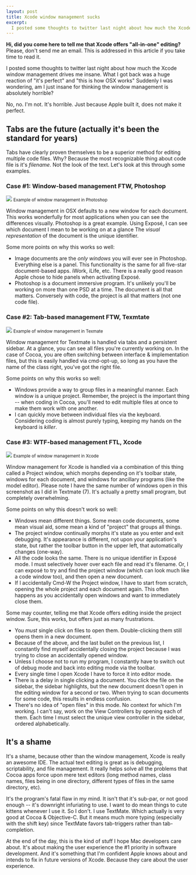 ```yaml
---
layout: post
title: Xcode window management sucks
excerpt:
  I posted some thoughts to twitter last night about how much the Xcode window management drives me insane.  What I got back was a huge reaction of "it's perfect" and "this is how OSX works"  Suddenly I was wondering, am I just insane for thinking the window management is absolutely horrible?
---
```


<div class="infobox">
<p><strong>Hi, did you come here to tell me that Xcode offers "all-in-one" editing?</strong> Please, don't send me an email. This is addressed in this article if you take time to read it.</p>
</div>

I posted some thoughts to twitter last night about how much the Xcode window management drives me insane.  What I got back was a huge reaction of "it's perfect" and "this is how OSX works"  Suddenly I was wondering, am I just insane for thinking the window management is absolutely horrible?

No, no. I'm not. It's horrible.  Just because Apple built it, does not make it perfect.

##  Tabs are the future (actually it's been the standard for years)

Tabs have clearly proven themselves to be a superior method for editing multiple code files.  Why? Because the most recognizable thing about code file is it's *filename*.  Not the look of the text.  Let's look at this through some examples.

### Case #1: Window-based management FTW, Photoshop

<div class="figure">
  <a href="http://assets.warpspire.com/images/xcode-windows/photoshop_full.jpg"><img src="http://assets.warpspire.com/images/xcode-windows/photoshop.jpg" /></a>
  <small>Example of window management in Photoshop</small>
</div>

Window management in OSX defaults to a new window for each document. This works wonderfully for most applications when you can see the differences visually.  Photoshop is a great example.  Using Exposé, I can see which document I mean to be working on at a glance  The *visual representation* of the document is the unique identifier.

Some more points on why this works so well:

* Image documents are the *only windows* you will ever see in Photoshop. Everything else is a panel. This functionality is the same for all five-star document-based apps. iWork, iLife, etc.  There is a really good reason Apple chose to hide panels when activating Exposé.
* Photoshop is a document immersive program. It's unlikely you'll be working on more than one PSD at a time.  The document is all that matters. Conversely with code, the project is all that matters (not one code file).

### Case #2: Tab-based management FTW, Texmtate

<div class="figure">
  <a href="http://assets.warpspire.com/images/xcode-windows/textmate_full.jpg"><img src="http://assets.warpspire.com/images/xcode-windows/textmate.jpg" /></a>
  <small>Example of window management in Texmate</small>
</div>

Window management for Textmate is handled via tabs and a persistent sidebar.  At a glance, you can see all files you're currently working on.  In the case of Cocoa, you are often switching between interface & implementation files, but this is easily handled via cmd-opt-up, so long as you have the name of the class right, you've got the right file.

Some points on why this works so well:

* Windows provide a way to group files in a meaningful manner. Each window is a unique project. Remember, the project is the important thing -- when coding in Cocoa, you'll need to edit multiple files at once to make them work with one another.
* I can quickly move between individual files via the keyboard. Considering coding is almost purely typing, keeping my hands on the keyboard is *killer*.

### Case #3: WTF-based management FTL, Xcode

<div class="figure">
  <a href="http://assets.warpspire.com/images/xcode-windows/xcode_full.jpg"><img src="http://assets.warpspire.com/images/xcode-windows/xcode.jpg" /></a>
  <small>Example of window management in Xcode</small>
</div>

Window management for Xcode is handled via a combination of this thing called a Project window, which morphs depending on it's toolbar state, windows for each document, and windows for ancillary programs (like the model editor).  Please note I have the same number of windows open in this screenshot as I did in Textmate (7).  It's actually a pretty small program,  but completely overwhelming.

Some points on why this doesn't work so well:

* Windows mean different things.  Some mean code documents, some mean visual aid, some mean a kind of "project" that groups all things.
* The project window continually morphs it's state as you enter and exit debugging. It's appearance is different, not upon your application's state, but rather the toolbar button in the upper left, that automatically changes (one-way).
* All the code looks the same. There is no unique identifier in Exposé mode. I must selectively hover over each file and read it's filename. Or, I can exposé to try and find the project window (which can look much like a code window too), and then open a new document.
* If I accidentally Cmd-W the Project window, I have to start from scratch, opening the whole project and each document again. This often happens as you accidentally open windows and want to immediately close them.

Some may counter, telling me that Xcode offers editing inside the project window. Sure, this works, but offers just as many frustrations.

* You *must* single click on files to open them. Double-clicking them still opens them in a new document.
* Because of the above, and the last bullet on the previous list, I constantly find myself accidentally closing the project because I was trying to close an accidentally opened window.
* Unless I choose not to run my program, I constantly have to switch out of debug mode and back into editing mode via the toolbar.
* Every single time I open Xcode I have to force it into editor mode.
* There is a delay in single clicking a document.  You click the file on the sidebar, the sidebar highlights, but the new document doesn't open in the editing window for a second or two. When trying to scan documents for some code, this results in endless confusion.
* There's no idea of "open files" in this mode. No context for which I'm working. I can't say, work on the View Controllers by opening each of them. Each time I must select the unique view controller in the sidebar, ordered alphabetically.

## It's a shame

It's a shame, because other than the window management, Xcode is really an awesome IDE. The actual text editing is great as is debugging, scriptability, and file management. It really helps solve all the problems that Cocoa apps force upon mere text editors (long method names, class names, files being in one directory, different types of files in the same directory, etc).

It's the program's fatal flaw in my mind.  It isn't that it's sub-par, or not good enough -- it's downright infuriating to use. I want to do mean things to cute kittens whenever I use it.  So I don't. I use TextMate. Which actually is very good at Cocoa & Objective-C. But it means much more typing (especially with the shift key) since TextMate favors tab-triggers rather than tab-completion.

At the end of the day, this is the kind of stuff I hope Mac developers care about.  It's about making the user experience the #1 priority in software development.  And it's something that I'm confident Apple knows about and intends to fix in future versions of Xcode. Because they care about the user experience.